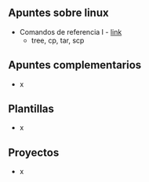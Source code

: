 ## Apuntes sobre linux

- Comandos de referencia I - [link](#)
  - tree, cp, tar, scp

## Apuntes complementarios

- x

## Plantillas

- x

## Proyectos

- x